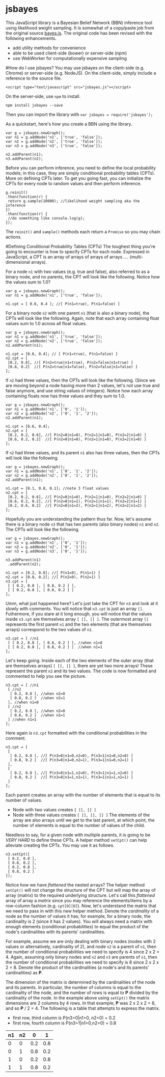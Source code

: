 jsbayes
======
This JavaScript library is a Bayesian Belief Network (BBN) inference tool using likelihood weight sampling. It is somewhat of a copy/paste job from the original source [bayes.js](https://github.com/Pl4n3/bayes.js). The original code has been revised with the following enhancements.

 - add utility methods for convenience
 - able to be used client-side (bower) or server-side (npm)
 - use WebWorker for computationally expensive sampling

#How do I use jsbayes?
You may use jsbayes on the client-side (e.g. Chrome) or server-side (e.g. NodeJS). On the client-side, simply include a reference to the source file.

`<script type="text/javascript" src="jsbayes.js"></script>`

On the server-side, use `npm` to install.

`npm install jsbayes --save`

Then you can import the library with `var jsbayes = require('jsbayes');`

As a quickstart, here's how you create a BBN using the library.

```
var g = jsbayes.newGraph();
var n1 = g.addNode('n1', ['true', 'false']);
var n2 = g.addNode('n2', ['true', 'false']);
var n3 = g.addNode('n3', ['true', 'false']);

n2.addParent(n1);
n3.addParent(n2);
```

Before you can perform inference, you need to define the local probability models; in this case, they are simply conditional probability tables (CPTs). More on defining CPTs later. To get you going fast, you can initialize the CPTs for every node to random values and then perform inference.

```
g.reinit()
.then(function(r) { 
 return g.sample(10000); //likelihood weight sampling aka the inference
})
.then(function(r) {
 //do something like console.log(g);
});
```

The `reinit()` and `sample()` methods each return a `Promise` so you may chain actions.

#Defining Conditional Probability Tables (CPTs)
The toughest thing you're going to encounter is how to specify CPTs for each node. Expressed in JavaScript, a CPT is an array of arrays of arrays of arrays .... (multi-dimensional arrays). 

For a node `n1` with two values (e.g. true and false), also referred to as a binary node, and no parents, the CPT will look like the following. Notice how the values sum to 1.0?

```
var g = jsbayes.newGraph();
var n1 = g.addNode('n1', ['true', 'false']);

n1.cpt = [ 0.6, 0.4 ]; //[ P(n1=true), P(n1=false) ]
```

For a binary node `n2` with one parent `n1` (that is also a binary node), the CPTs will look like the following. Again, note that each array containing float values sum to 1.0 across all float values.

```
var g = jsbayes.newGraph();
var n1 = g.addNode('n1', ['true', 'false']);
var n2 = g.addNode('n2', ['true', 'false']);
n2.addParent(n1);

n1.cpt = [0.6, 0.4]; // [ P(n1=true), P(n1=false) ]
n2.cpt = [ 
 [0.2, 0.8], //[ P(n2=true|n1=true), P(n2=false|n1=true) ]
 [0.8, 0.2]  //[ P(n2=true|n1=false), P(n2=false|n1=false) ]
];
```

If `n2` had three values, then the CPTs will look like the following. (Since we are moving beyond a node having more than 2 values, let's not use true and false anymore, and use string values of integers). Notice how each array containing floats now has three values and they sum to 1.0.

```
var g = jsbayes.newGraph();
var n1 = g.addNode('n1', ['0', '1']);
var n2 = g.addNode('n2', ['0', '1', '2']);
n2.addParent(n1);

n1.cpt = [0.6, 0.4];
n2.cpt = [ 
 [0.2, 0.2, 0.6], //[ P(n2=0|n1=0), P(n2=1|n1=0), P(n2=2|n1=0) ]
 [0.6, 0.2, 0.2]  //[ P(n2=0|n1=0), P(n2=1|n1=0), P(n2=2|n1=0) ]
];
```

If `n2` had three values, and its parent `n1` also has three values, then the CPTs will look like the following.

```
var g = jsbayes.newGraph();
var n1 = g.addNode('n1', ['0', '1', '2']);
var n2 = g.addNode('n2', ['0', '1', '2']);
n2.addParent(n1);

n1.cpt = [0.1, 0.8, 0.1]; //note 3 float values
n2.cpt = [ 
 [0.2, 0.2, 0.6], //[ P(n2=0|n1=0), P(n2=1|n1=0), P(n2=2|n1=0) ]
 [0.6, 0.2, 0.2], //[ P(n2=0|n1=1), P(n2=1|n1=1), P(n2=2|n1=1) ]
 [0.2, 0.6, 0.2]  //[ P(n2=0|n1=2), P(n2=1|n1=2), P(n2=2|n1=2) ]
];
```

Hopefully you are understanding the pattern thus far. Now, let's assume there is a binary node `n3` that has two parents (also binary nodes) `n1` and `n2`. The CPTs will look like the following.

```
var g = jsbayes.newGraph();
var n1 = g.addNode('n1', ['0', '1']);
var n2 = g.addNode('n2', ['0', '1']);
var n3 = g.addNode('n3', ['0', '1']);

n3.addParent(n1)
 .addParent(n2);

n1.cpt = [0.2, 0.8]; //[ P(n1=0), P(n1=1) ]
n2.cpt = [0.8, 0.2]; //[ P(n2=0), P(n2=1) ]
n3.cpt = [ 
 [ [ 0.2, 0.8 ], [ 0.8, 0.2 ] ],
 [ [ 0.2, 0.8 ], [ 0.8, 0.2 ] ]
];
```

Umm, what just happened here? Let's just take the CPT for `n3` and look at it slowly with comments. You will notice that `n3.cpt` is just an array `[]`. Futhermore, if you stare at it long enough, you will notice that the values inside `n3.cpt` are themselves array `[ [], [] ]`. The outermost array `[]` represents the first parent `n1` and the two elements (that are themselves arrays) correspond to the two values of `n1`.

```
n3.cpt = [ //n1
 [ [ 0.2, 0.8 ], [ 0.8, 0.2 ] ], //when n1=0
 [ [ 0.2, 0.8 ], [ 0.8, 0.2 ] ]  //when n1=1
];
```

Let's keep going. Inside each of the two elements of the outer array (that are themselves arrays) `[ [], [] ]`, there are yet two more arrays! These represent the parent `n2` and its two values. The code is now formatted and commented to help you see the picture.

```
n3.cpt = [ //n1
 [ //n2
  [ 0.2, 0.8 ], //when n2=0
  [ 0.8, 0.2 ]  //when n2=1
 ], //when n1=0
 [ //n2
  [ 0.2, 0.8 ], //when n2=0
  [ 0.8, 0.2 ]  //when n2=1
 ] //when n1=1
];
```

Here again is `n3.cpt` formatted with the conditional probabilities in the comment.

```
n3.cpt = [
 [
  [ 0.2, 0.8 ], //[ P(n3=0|n1=0,n2=0), P(n3=1|n1=0,n2=0) ]
  [ 0.8, 0.2 ]  //[ P(n3=0|n1=0,n2=1), P(n3=1|n1=0,n2=1) ]
 ],
 [
  [ 0.2, 0.8 ], //[ P(n3=0|n1=1,n2=0), P(n3=1|n1=1,n2=0) ]
  [ 0.8, 0.2 ]  //[ P(n3=0|n1=1,n2=1), P(n3=1|n1=1,n2=1) ]
 ]
];
```

Each parent creates an array with the number of elements that is equal to its number of values. 

 - Node with two values creates `[ [], [] ]`
 - Node with three values creates `[ [], [], [] ]`
The elements of the array are also arrays until we get to the last parent, at which point, the number of elements is equal to the number of values of the child.

Needless to say, for a given node with multiple parents, it is going to be *VERY HARD* to define these CPTs. A helper method `setCpt()` can help alleviate creating the CPTs. You may use it as follows.

```
n3.setCpt([
 [ 0.2, 0.8 ],
 [ 0.8, 0.2 ],
 [ 0.2, 0.8 ],
 [ 0.8, 0.2 ]
]);
```
Notice how we have *flattened* the nested arrays? The helper method `setCpt()` will not change the structure of the CPT but will map the array of array (matrix) to the required underlying structure. Let's call this *flattened* array of array a *matrix* since you may reference the elements/items by a row-column fashion (e.g. `cpt[0][0]`). Now, let's understand the matrix that we need to pass in with this new helper method. Denote the *cardinality* of a node as the number of values it has; for example, for a binary node, the cardinality is 2 (since it has 2 values). You will always need a matrix with enough elements (conditional probabilities) to equal the product of the node's cardinalities with its parents' cardinalities. 

For example, assume we are only dealing with binary nodes (nodes with 2 values or alternatively, cardinality of 2), and node `n2` is a parent of `n1`, then the number of conditional probabilities we need to specify is 4 since 2 x 2 = 4. Again, assuming only binary nodes and `n2` and `n3` are parents of `n1`, then the number of conditional probabilities we need to specify is 8 since 2 x 2 x 2 = 8. Denote the product of the cardinalities (a node's and its parents' cardinalities) as **P**. 

The dimension of the matrix is determined by the cardinalities of the node and its parents. In particular, the number of columns is equal to the cardinality of the node, and the number of rows is equal to **P** divided by the cardinality of the node. In the example above using `setCpt()` the matrix dimensions are 2 columns by 4 rows. In that example, **P** was 2 x 2 x 2 = 8, and so **P** / 2 = 4. The following is a table that attempts to express the matrix.

 - first row, third column is P(n3=0|n1=0, n2=0) = 0.2 
 - first row, fourth column is P(n3=1|n1=0,n2=0) = 0.8

| n1 | n2 |  0  |  1  |
|----|----|-----|-----|
| 0  | 0  | 0.2 | 0.8 |
| 0  | 1  | 0.8 | 0.2 |
| 1  | 0  | 0.2 | 0.8 |
| 1  | 1  | 0.8 | 0.2 |
